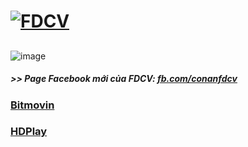 # [![FDCV](https://user-images.githubusercontent.com/75318518/142803511-f5c20d56-47eb-4f2a-b63f-6b9b169c295b.png)](https://admin1509.github.io/fdcvteam.blogspot.com/)
## 
![image](https://user-images.githubusercontent.com/75318518/144356650-9ab6ad53-3eb1-4ac1-a64e-787d7296c085.png)

##### >> Page Facebook mới của FDCV: [fb.com/conanfdcv](https://fb.com/conanfdcv)
### [Bitmovin](https://bitmovin.com/demos/stream-test?format=hls&manifest=https://raw.githubusercontent.com/admin1509/admin1509/main/video-5b.gapo.vn/videos/results/96c291b0-04e7-44a7-84af-fc4020b83ef6/720p/file.m3u8)
### [HDPlay](https://hdplay.se/?HLSP2P=https://raw.githubusercontent.com/admin1509/admin1509/main/video-5b.gapo.vn/videos/results/96c291b0-04e7-44a7-84af-fc4020b83ef6/720p/file.m3u8)
